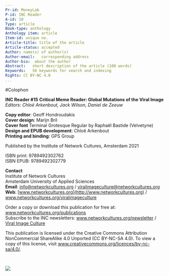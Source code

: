 ```yaml
---
Pr-id: MoneyLab
P-id: INC Reader
A-id: 10
Type: article
Book-type: anthology
Anthology item: article
Item-id: unique no.
Article-title: title of the article
Article-status: accepted
Author: name(s) of author(s)
Author-email:   corresponding address
Author-bio:  about the author
Abstract:   short description of the article (100 words)
Keywords:   50 keywords for search and indexing
Rights: CC BY-NC 4.0
...
```



#Colophon

**INC Reader \#15**
**Critical Meme Reader: Global Mutations of the Viral Image**<br/>
*Editors: Chloë Arkenbout, Jack Wilson, Daniel de Zeeuw*

**Copy editor**: Geoff Hondroudakis<br/>
**Cover design**: Marijn Bril<br/>
**Cover font** Terminal Grotesque Regular by Raphaël Bastide (Velvetyne)<br/>
**Design and EPUB development**: Chloë Arkenbout<br/>
**Printing and binding**: GPS Group

Published by the Institute of Network Cultures, Amsterdam 2021

ISBN print: 9789492302762<br/>
ISBN EPUB: 9789492302779 

**Contact**<br/>
Institute of Network Cultures<br/>
Amsterdam University of Applied Sciences<br/>
**Email**: <a href="mailto:info@networkcultures.org">info@networkcultures.org</a> / <a href="mailto:viralimageculture@networkcultures.org">viralimageculture@networkcultures.org</a><br/>
**Web**: [www.networkcultures.org](http://www.networkcultures.org) / <a href="http://www.networkcultures.org/viralimageculture">www.networkcultures.org/viralimageculture</a>


Order a copy or download this publication for free at:
<a href="http://www.networkcultures.org/publications">www.networkcultures.org/publications</a><br/>
Subscribe to the INC newsletters: <a href="http://www.networkcultures.org/newsletter">www.networkcultures.org/newsletter</a> / [Viral Image Culture](>https://app.inboxify.nl/sign-up/v2/61624D6C4D7347364669303D/7638456838614B6B4E61673D) 



This publication is licensed under the Creative Commons Attribution
NonCommercial ShareAlike 4.0 Unported (CC BY-NC-SA 4.0). To view a copy
of this license, visit <a href="http://www.creativecommons.org/licences/by-nc-sa/4.0/">www.creativecommons.org/licences/by-nc-sa/4.0/</a>.

<br/>

![](/Users/c.c.arkenbouthva.nl/Documents/GitHub/CriticalMemeReader/imgs/inclogo.jpg)

<br/>